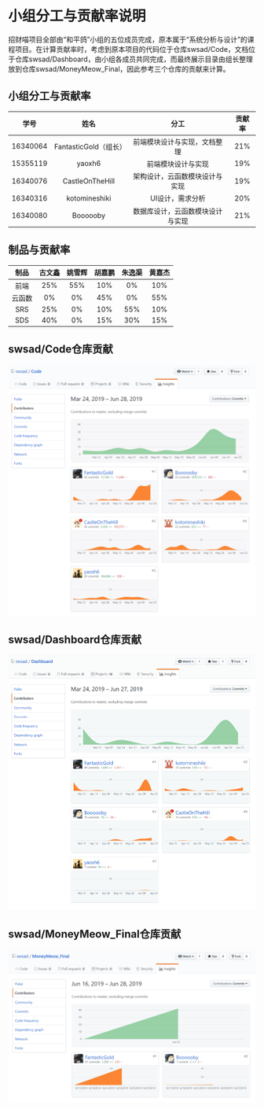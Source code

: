# 小组分工与贡献率说明

招财喵项目全部由“和平鸽”小组的五位成员完成，原本属于“系统分析与设计”的课程项目。在计算贡献率时，考虑到原本项目的代码位于仓库swsad/Code，文档位于仓库swsad/Dashboard，由小组各成员共同完成，而最终展示目录由组长整理放到仓库swsad/MoneyMeow_Final，因此参考三个仓库的贡献来计算。



## 小组分工与贡献率

|   学号   |         姓名          |               分工               | 贡献率 |
| :------: | :-------------------: | :------------------------------: | :----: |
| 16340064 | FantasticGold（组长） |   前端模块设计与实现，文档整理   |  21%   |
| 15355119 |        yaoxh6         |        前端模块设计与实现        |  19%   |
| 16340076 |    CastleOnTheHill    |  架构设计，云函数模块设计与实现  |  19%   |
| 16340316 |     kotomineshiki     |         UI设计，需求分析         |  20%   |
| 16340080 |       Boooooby        | 数据库设计，云函数模块设计与实现 |  21%   |



## 制品与贡献率

|  制品  | 古文鑫 | 姚雪辉 | 胡嘉鹏 | 朱逸渠 | 黄嘉杰 |
| :----: | :----: | :----: | :----: | :----: | :----: |
|  前端  |  25%   |  55%   |  10%   |   0%   |  10%   |
| 云函数 |   0%   |   0%   |  45%   |   0%   |  55%   |
|  SRS   |  25%   |   0%   |  10%   |  55%   |  10%   |
|  SDS   |  40%   |   0%   |  15%   |  30%   |  15%   |



## swsad/Code仓库贡献

![代码](https://github.com/swsad/MoneyMeow_Final/raw/master/imgs/6-小组分工与贡献率说明/代码.png)



## swsad/Dashboard仓库贡献

![文档](https://github.com/swsad/MoneyMeow_Final/raw/master/imgs/6-小组分工与贡献率说明/文档.png)



## swsad/MoneyMeow_Final仓库贡献

![展示](https://github.com/swsad/MoneyMeow_Final/raw/master/imgs/6-小组分工与贡献率说明/展示.png)